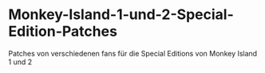 # Monkey-Island-1-und-2-Special-Edition-Patches
Patches von verschiedenen fans für die Special Editions von Monkey Island 1 und 2
